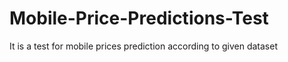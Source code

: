 # Mobile-Price-Predictions-Test
It is a test for mobile prices prediction according to given dataset
